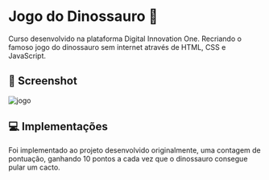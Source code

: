 # Jogo do Dinossauro 🦕

Curso desenvolvido na plataforma Digital Innovation One. Recriando o famoso jogo do dinossauro sem internet através de HTML, CSS e JavaScript.

## 🦖 Screenshot

![jogo](https://user-images.githubusercontent.com/29932387/107396790-da22df80-6adc-11eb-876f-0a2ed157a138.png)

## 💻 Implementações

Foi implementado ao projeto desenvolvido originalmente, uma contagem de pontuação, ganhando 10 pontos a cada vez que o dinossauro consegue pular um cacto.
